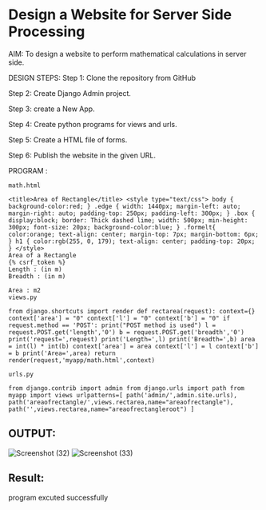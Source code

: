 # Design a Website for Server Side Processing
AIM:
To design a website to perform mathematical calculations in server side.

DESIGN STEPS:
Step 1:
Clone the repository from GitHub

Step 2:
Create Django Admin project.

Step 3:
create a New App.

Step 4:
Create python programs for views and urls.

Step 5:
Create a HTML file of forms.

Step 6:
Publish the website in the given URL.

PROGRAM :
```
math.html

<title>Area of Rectangle</title> <style type="text/css"> body { background-color:red; } .edge { width: 1440px; margin-left: auto; margin-right: auto; padding-top: 250px; padding-left: 300px; } .box { display:block; border: Thick dashed lime; width: 500px; min-height: 300px; font-size: 20px; background-color:blue; } .formelt{ color:orange; text-align: center; margin-top: 7px; margin-bottom: 6px; } h1 { color:rgb(255, 0, 179); text-align: center; padding-top: 20px; } </style>
Area of a Rectangle
{% csrf_token %}
Length : (in m)
Breadth : (in m)

Area : m2
views.py

from django.shortcuts import render def rectarea(request): context={} context['area'] = "0" context['l'] = "0" context['b'] = "0" if request.method == 'POST': print("POST method is used") l = request.POST.get('length','0') b = request.POST.get('breadth','0') print('request=',request) print('Length=',l) print('Breadth=',b) area = int(l) * int(b) context['area'] = area context['l'] = l context['b'] = b print('Area=',area) return render(request,'myapp/math.html',context)

urls.py

from django.contrib import admin from django.urls import path from myapp import views urlpatterns=[ path('admin/',admin.site.urls), path('areaofrectangle/',views.rectarea,name="areaofrectangle"), path('',views.rectarea,name="areaofrectangleroot") ]
```
## OUTPUT:
![Screenshot (32)](https://github.com/BalaSathiesh/serversideprocessing/assets/128462891/0d332694-6688-428b-9dec-718253e2c953)
![Screenshot (33)](https://github.com/BalaSathiesh/serversideprocessing/assets/128462891/316c538a-c3eb-4a91-9d2a-0c048c673aa8)



## Result:
program excuted successfully
